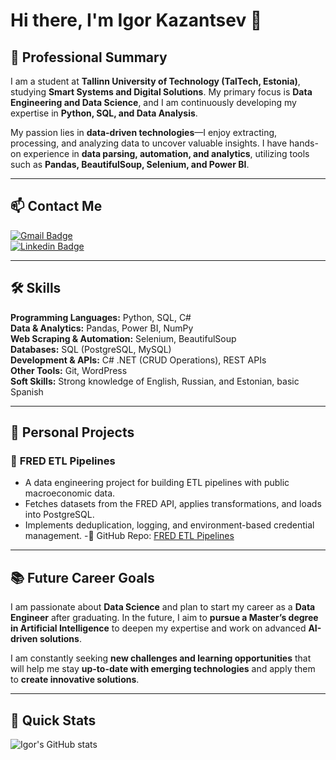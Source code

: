 # Hi there, I'm Igor Kazantsev 👋  

## 🎯 Professional Summary  

I am a student at **Tallinn University of Technology (TalTech, Estonia)**, studying **Smart Systems and Digital Solutions**. My primary focus is **Data Engineering and Data Science**, and I am continuously developing my expertise in **Python, SQL, and Data Analysis**.  

My passion lies in **data-driven technologies**—I enjoy extracting, processing, and analyzing data to uncover valuable insights. I have hands-on experience in **data parsing, automation, and analytics**, utilizing tools such as **Pandas, BeautifulSoup, Selenium, and Power BI**.  

---

## 📫 Contact Me  
[![Gmail Badge](https://img.shields.io/badge/-igor.kazantsev@taltech.ee-c14438?style=flat-square&logo=Gmail&logoColor=white&link=mailto:igor.kazantsev@taltech.ee)](mailto:igor.kazantsev@taltech.ee)  
[![Linkedin Badge](https://img.shields.io/badge/-igorkazantsev-blue?style=flat-square&logo=Linkedin&logoColor=white&link=https://www.linkedin.com/in/igor-kazantsev/)](https://www.linkedin.com/in/igor-kazantsev/)  

---

## 🛠 Skills  

**Programming Languages:** Python, SQL, C#  
**Data & Analytics:** Pandas, Power BI, NumPy  
**Web Scraping & Automation:** Selenium, BeautifulSoup  
**Databases:** SQL (PostgreSQL, MySQL)  
**Development & APIs:** C# .NET (CRUD Operations), REST APIs  
**Other Tools:** Git, WordPress  
**Soft Skills:** Strong knowledge of English, Russian, and Estonian, basic Spanish  

---

## 💼 Personal Projects  


### 🔹 **FRED ETL Pipelines**
- A data engineering project for building ETL pipelines with public macroeconomic data.
- Fetches datasets from the FRED API, applies transformations, and loads into PostgreSQL.
- Implements deduplication, logging, and environment-based credential management.
-📍 GitHub Repo: [FRED ETL Pipelines](https://github.com/IgorKazantsev/Fred-etl-pipelines)


---

## 📚 Future Career Goals  

I am passionate about **Data Science** and plan to start my career as a **Data Engineer** after graduating. In the future, I aim to **pursue a Master’s degree in Artificial Intelligence** to deepen my expertise and work on advanced **AI-driven solutions**.  

I am constantly seeking **new challenges and learning opportunities** that will help me stay **up-to-date with emerging technologies** and apply them to **create innovative solutions**.  

---

## 🚀 Quick Stats  
![Igor's GitHub stats](https://github-readme-stats.vercel.app/api?username=IgorKazantsev&show_icons=true&hide=["issues"]&theme=dark)  
